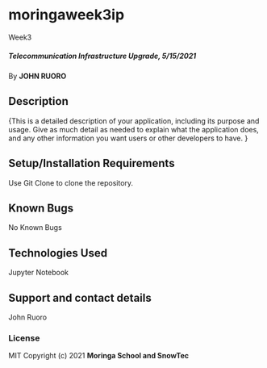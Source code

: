 # moringaweek3ip
Week3 
##### Telecommunication Infrastructure Upgrade, 5/15/2021
By **JOHN RUORO**
## Description
{This is a detailed description of your application, including its purpose and usage.  Give as much detail as needed to explain what the application does, and any other information you want users or other developers to have. }
## Setup/Installation Requirements
Use Git Clone to clone the repository. 
## Known Bugs
No Known Bugs
## Technologies Used
Jupyter Notebook 
## Support and contact details
John Ruoro
### License
MIT
Copyright (c) 2021 **Moringa School and SnowTec**
